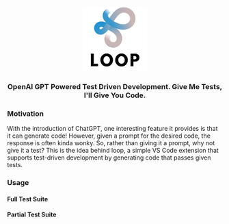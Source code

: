 <div align="center">
  <img src=".github/logo.png" alt="loop logo" width="150"/>
  </hl>
	<h3>
		 OpenAI GPT Powered Test Driven Development. Give Me Tests, I'll Give You Code.
	</h3>
</div>

### Motivation

With the introduction of ChatGPT, one interesting feature it provides is that it can generate code! However, given a prompt for the desired code, the response is often kinda wonky. So, rather than giving it a prompt, why not give it a test? This is the idea behind loop, a simple VS Code extension that supports test-driven development by generating code that passes given tests.

### Usage

#### Full Test Suite

#### Partial Test Suite
